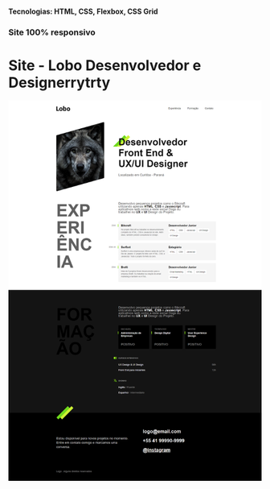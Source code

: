 <h4>Tecnologias: HTML, CSS, Flexbox, CSS Grid</h4>
<h3>Site 100% responsivo</h3>

# Site - Lobo Desenvolvedor e Designerrytrty

<img src="https://github.com/dieegobs/Lobo---Desenvolvedor-e-Designer/blob/main/img/lobo.png?raw=true"/>
